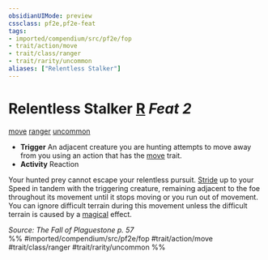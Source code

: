 ```yaml
---
obsidianUIMode: preview
cssclass: pf2e,pf2e-feat
tags:
- imported/compendium/src/pf2e/fop
- trait/action/move
- trait/class/ranger
- trait/rarity/uncommon
aliases: ["Relentless Stalker"]
---
```

# Relentless Stalker  [R](chapter-9-playing-the-game.md#Actions "Reaction") *Feat 2*  
[move](move.md)  [ranger](rules/traits/ranger.md)  [uncommon](uncommon.md)  

- **Trigger** An adjacent creature you are hunting attempts to move away from you using an action that has the [move](move.md) trait.
- **Activity** Reaction

Your hunted prey cannot escape your relentless pursuit. [Stride](stride.md) up to your Speed in tandem with the triggering creature, remaining adjacent to the foe throughout its movement until it stops moving or you run out of movement. You can ignore difficult terrain during this movement unless the difficult terrain is caused by a [magical](magical.md) effect.

*Source: The Fall of Plaguestone p. 57*  
%% #imported/compendium/src/pf2e/fop #trait/action/move #trait/class/ranger #trait/rarity/uncommon %%
